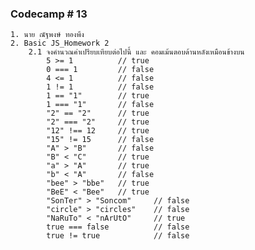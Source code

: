### Codecamp # 13
    1. นาย ณัฐพงษ์ ทองพึง
    2. Basic JS_Homework 2
        2.1 จงคำนวณค่าเปรียบเทียบต่อไปนี้ และ คอมเม้นตอบด้านหลังเหมือนข้างบน
            5 >= 1          // true
            0 === 1         // false
            4 <= 1          // false
            1 != 1          // false
            1 == "1"        // true
            1 === "1"       // false
            "2" == "2"      // true
            "2" === "2"     // true
            "12" !== 12     // true
            "15" != 15      // false
            "A" > "B"       // false
            "B" < "C"       // true
            "a" > "A"       // true
            "b" < "A"       // false
            "bee" > "bbe"   // true
            "BeE" < "Bee"   // true
            "SonTer" > "Soncom"     // false
            "circle" > "circles"    // false
            "NaRuTo" < "nArUtO"     // true
            true === false          // false
            true != true            // false

        